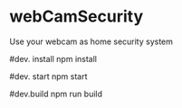# webCamSecurity
Use your webcam as home security system

#dev. install
npm install

#dev. start
npm start

#dev.build
npm run build
